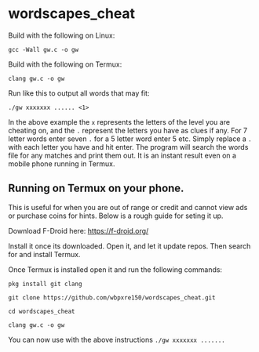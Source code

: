 # wordscapes_cheat


Build with the following on Linux:

`gcc -Wall gw.c -o gw`

Build with the following on Termux:

`clang gw.c -o gw`

Run like this to output all words that may fit:

`./gw xxxxxxx ...... <1>`

In the above example the `x` represents the letters of the level you are cheating on, and the `.` represent the letters you have as clues if any. For 7 letter words enter seven `.` for a 5 letter word enter 5 etc. Simply replace a `.` with each letter you have and hit enter. The program will search the words file for any matches and print them out. It is an instant result even on a mobile phone running in Termux. 

## Running on Termux on your phone. 

This is useful for when you are out of range or credit and cannot view ads or purchase coins for hints. Below is a rough guide for seting it up. 

Download F-Droid here: https://f-droid.org/

Install it once its downloaded. Open it, and let it update repos. Then search for and install Termux. 

Once Termux is installed open it and run the following commands: 

`pkg install git clang`

`git clone https://github.com/wbpxre150/wordscapes_cheat.git`

`cd wordscapes_cheat`

`clang gw.c -o gw`

You can now use with the above instructions `./gw xxxxxxx .......` 
